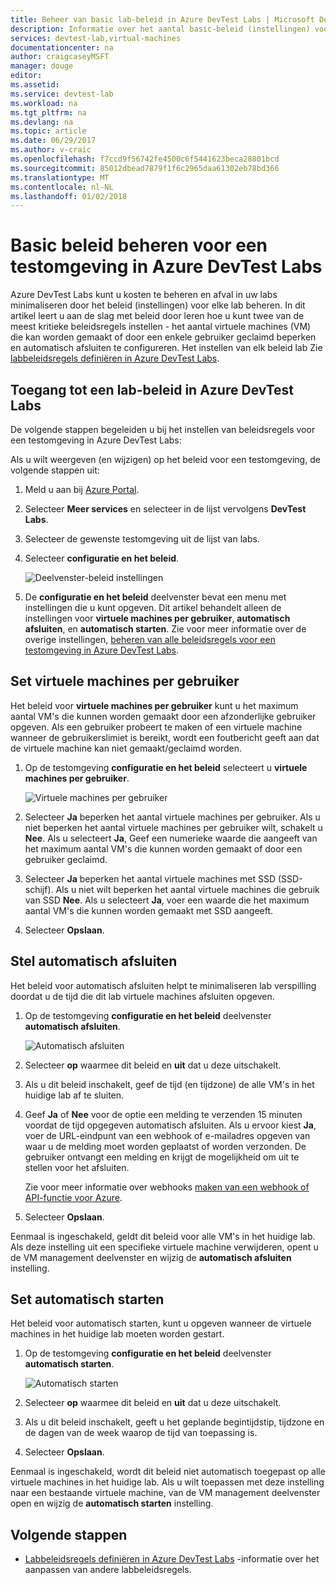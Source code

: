 ```yaml
---
title: Beheer van basic lab-beleid in Azure DevTest Labs | Microsoft Docs
description: Informatie over het aantal basic-beleid (instellingen) voor een testomgeving instellen in DevTest Labs
services: devtest-lab,virtual-machines
documentationcenter: na
author: craigcaseyMSFT
manager: douge
editor: 
ms.assetid: 
ms.service: devtest-lab
ms.workload: na
ms.tgt_pltfrm: na
ms.devlang: na
ms.topic: article
ms.date: 06/29/2017
ms.author: v-craic
ms.openlocfilehash: f7ccd9f56742fe4500c6f5441623beca28801bcd
ms.sourcegitcommit: 85012dbead7879f1f6c2965daa61302eb78bd366
ms.translationtype: MT
ms.contentlocale: nl-NL
ms.lasthandoff: 01/02/2018
---
```

# <a name="manage-basic-policies-for-a-lab-in-azure-devtest-labs"></a>Basic beleid beheren voor een testomgeving in Azure DevTest Labs

Azure DevTest Labs kunt u kosten te beheren en afval in uw labs minimaliseren door het beleid (instellingen) voor elke lab beheren. In dit artikel leert u aan de slag met beleid door leren hoe u kunt twee van de meest kritieke beleidsregels instellen - het aantal virtuele machines (VM) die kan worden gemaakt of door een enkele gebruiker geclaimd beperken en automatisch afsluiten te configureren. Het instellen van elk beleid lab Zie [labbeleidsregels definiëren in Azure DevTest Labs](devtest-lab-set-lab-policy.md).  

## <a name="accessing-a-labs-policies-in-azure-devtest-labs"></a>Toegang tot een lab-beleid in Azure DevTest Labs
De volgende stappen begeleiden u bij het instellen van beleidsregels voor een testomgeving in Azure DevTest Labs:

Als u wilt weergeven (en wijzigen) op het beleid voor een testomgeving, de volgende stappen uit:

1. Meld u aan bij [Azure Portal](http://go.microsoft.com/fwlink/p/?LinkID=525040).

1. Selecteer **Meer services** en selecteer in de lijst vervolgens **DevTest Labs**.

1. Selecteer de gewenste testomgeving uit de lijst van labs.   

1. Selecteer **configuratie en het beleid**.

    ![Deelvenster-beleid instellingen](./media/devtest-lab-set-lab-policy/policies-menu.png)

1. De **configuratie en het beleid** deelvenster bevat een menu met instellingen die u kunt opgeven. Dit artikel behandelt alleen de instellingen voor **virtuele machines per gebruiker**, **automatisch afsluiten**, en **automatisch starten**. Zie voor meer informatie over de overige instellingen, [beheren van alle beleidsregels voor een testomgeving in Azure DevTest Labs](./devtest-lab-set-lab-policy.md). 
   
## <a name="set-virtual-machines-per-user"></a>Set virtuele machines per gebruiker
Het beleid voor **virtuele machines per gebruiker** kunt u het maximum aantal VM's die kunnen worden gemaakt door een afzonderlijke gebruiker opgeven. Als een gebruiker probeert te maken of een virtuele machine wanneer de gebruikerslimiet is bereikt, wordt een foutbericht geeft aan dat de virtuele machine kan niet gemaakt/geclaimd worden. 

1. Op de testomgeving **configuratie en het beleid** selecteert u **virtuele machines per gebruiker**.
   
    ![Virtuele machines per gebruiker](./media/devtest-lab-set-lab-policy/max-vms-per-user.png)

1. Selecteer **Ja** beperken het aantal virtuele machines per gebruiker. Als u niet beperken het aantal virtuele machines per gebruiker wilt, schakelt u **Nee**. Als u selecteert **Ja**, Geef een numerieke waarde die aangeeft van het maximum aantal VM's die kunnen worden gemaakt of door een gebruiker geclaimd. 

1. Selecteer **Ja** beperken het aantal virtuele machines met SSD (SSD-schijf). Als u niet wilt beperken het aantal virtuele machines die gebruik van SSD **Nee**. Als u selecteert **Ja**, voer een waarde die het maximum aantal VM's die kunnen worden gemaakt met SSD aangeeft. 

1. Selecteer **Opslaan**.

## <a name="set-auto-shutdown"></a>Stel automatisch afsluiten
Het beleid voor automatisch afsluiten helpt te minimaliseren lab verspilling doordat u de tijd die dit lab virtuele machines afsluiten opgeven.

1. Op de testomgeving **configuratie en het beleid** deelvenster **automatisch afsluiten**.
   
    ![Automatisch afsluiten](./media/devtest-lab-set-lab-policy/auto-shutdown.png)

1. Selecteer **op** waarmee dit beleid en **uit** dat u deze uitschakelt.

1. Als u dit beleid inschakelt, geef de tijd (en tijdzone) de alle VM's in het huidige lab af te sluiten.

1. Geef **Ja** of **Nee** voor de optie een melding te verzenden 15 minuten voordat de tijd opgegeven automatisch afsluiten. Als u ervoor kiest **Ja**, voer de URL-eindpunt van een webhook of e-mailadres opgeven van waar u de melding moet worden geplaatst of worden verzonden. De gebruiker ontvangt een melding en krijgt de mogelijkheid om uit te stellen voor het afsluiten.

   Zie voor meer informatie over webhooks [maken van een webhook of API-functie voor Azure](../azure-functions/functions-create-a-web-hook-or-api-function.md). 

1. Selecteer **Opslaan**.

Eenmaal is ingeschakeld, geldt dit beleid voor alle VM's in het huidige lab. Als deze instelling uit een specifieke virtuele machine verwijderen, opent u de VM management deelvenster en wijzig de **automatisch afsluiten** instelling.

## <a name="set-auto-start"></a>Set automatisch starten
Het beleid voor automatisch starten, kunt u opgeven wanneer de virtuele machines in het huidige lab moeten worden gestart.  

1. Op de testomgeving **configuratie en het beleid** deelvenster **automatisch starten**.
   
    ![Automatisch starten](./media/devtest-lab-set-lab-policy/auto-start.png)

2. Selecteer **op** waarmee dit beleid en **uit** dat u deze uitschakelt.

3. Als u dit beleid inschakelt, geeft u het geplande begintijdstip, tijdzone en de dagen van de week waarop de tijd van toepassing is. 

4. Selecteer **Opslaan**.

Eenmaal is ingeschakeld, wordt dit beleid niet automatisch toegepast op alle virtuele machines in het huidige lab. Als u wilt toepassen met deze instelling naar een bestaande virtuele machine, van de VM management deelvenster open en wijzig de **automatisch starten** instelling.

## <a name="next-steps"></a>Volgende stappen

- [Labbeleidsregels definiëren in Azure DevTest Labs](devtest-lab-set-lab-policy.md) -informatie over het aanpassen van andere labbeleidsregels.
